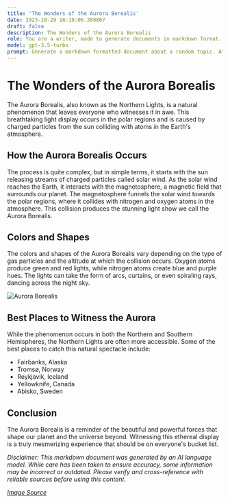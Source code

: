 ```yaml
---
title: 'The Wonders of the Aurora Borealis'
date: 2023-10-29 16:19:06.389867
draft: false
description: The Wonders of the Aurora Borealis
role: You are a writer, made to generate documents in markdown format. It is very important that all of the documents you generate are in valid markdown format.
model: gpt-3.5-turbo
prompt: Generate a markdown formatted document about a random topic. At the bottom, include a disclaimer explaining that the document was generated by you. The first line of the document should be the title. Make sure that the entire document is in proper markdown format, using a mix of various tags to make the document visually appealing.
---
```


# The Wonders of the Aurora Borealis

The Aurora Borealis, also known as the Northern Lights, is a natural phenomenon that leaves everyone who witnesses it in awe. This breathtaking light display occurs in the polar regions and is caused by charged particles from the sun colliding with atoms in the Earth's atmosphere.

## How the Aurora Borealis Occurs

The process is quite complex, but in simple terms, it starts with the sun releasing streams of charged particles called solar wind. As the solar wind reaches the Earth, it interacts with the magnetosphere, a magnetic field that surrounds our planet. The magnetosphere funnels the solar wind towards the polar regions, where it collides with nitrogen and oxygen atoms in the atmosphere. This collision produces the stunning light show we call the Aurora Borealis.

## Colors and Shapes

The colors and shapes of the Aurora Borealis vary depending on the type of gas particles and the altitude at which the collision occurs. Oxygen atoms produce green and red lights, while nitrogen atoms create blue and purple hues. The lights can take the form of arcs, curtains, or even spiraling rays, dancing across the night sky.

![Aurora Borealis](https://example.com/aurora.jpg)

## Best Places to Witness the Aurora

While the phenomenon occurs in both the Northern and Southern Hemispheres, the Northern Lights are often more accessible. Some of the best places to catch this natural spectacle include:

- Fairbanks, Alaska
- Tromsø, Norway
- Reykjavik, Iceland
- Yellowknife, Canada
- Abisko, Sweden

## Conclusion

The Aurora Borealis is a reminder of the beautiful and powerful forces that shape our planet and the universe beyond. Witnessing this ethereal display is a truly mesmerizing experience that should be on everyone's bucket list.

*Disclaimer: This markdown document was generated by an AI language model. While care has been taken to ensure accuracy, some information may be incorrect or outdated. Please verify and cross-reference with reliable sources before using this content.*

*[Image Source](https://example.com/aurora.jpg)*